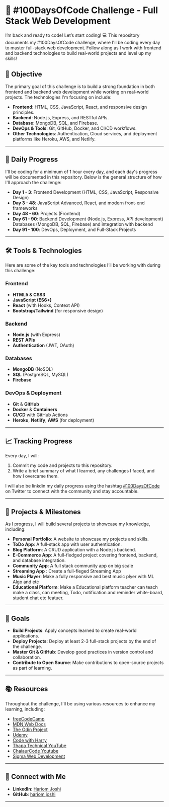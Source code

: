 # 🚀 #100DaysOfCode Challenge - Full Stack Web Development
I’m back and ready to code! Let’s start coding! 💻 This repository documents my #100DaysOfCode challenge, where I'll be coding every day to master full-stack web development. Follow along as I work with frontend and backend technologies to build real-world projects and level up my skills!

## 🌟 Objective

The primary goal of this challenge is to build a strong foundation in both frontend and backend web development while working on real-world projects. The technologies I'm focusing on include:

- **Frontend**: HTML, CSS, JavaScript, React, and responsive design principles.
- **Backend**: Node.js, Express, and RESTful APIs.
- **Database**: MongoDB, SQL, and Firebase.
- **DevOps & Tools**: Git, GitHub, Docker, and CI/CD workflows.
- **Other Technologies**: Authentication, Cloud services, and deployment platforms like Heroku, AWS, and Netlify.

---

## 📅 Daily Progress

I'll be coding for a minimum of 1 hour every day, and each day's progress will be documented in this repository. Below is the general structure of how I'll approach the challenge:

- **Day 1 - 3**: Frontend Development (HTML, CSS, JavaScript, Responsive Design)
- **Day 3 - 48**: JavaScript Advanced, React, and modern front-end frameworks
- **Day 48 - 60**: Projects (Frontend)
- **Day 61 - 90**: Backend Development (Node.js, Express, API development) Databases (MongoDB, SQL, Firebase) and integration with backend
- **Day 91 - 100**: DevOps, Deployment, and Full-Stack Projects

---

## 🛠️ Tools & Technologies

Here are some of the key tools and technologies I’ll be working with during this challenge:

### Frontend
- **HTML5 & CSS3**
- **JavaScript (ES6+)**
- **React** (with Hooks, Context API)
- **Bootstrap/Tailwind** (for responsive design)

### Backend
- **Node.js** (with Express)
- **REST APIs**
- **Authentication** (JWT, OAuth)

### Databases
- **MongoDB** (NoSQL)
- **SQL** (PostgreSQL, MySQL)
- **Firebase**

### DevOps & Deployment
- **Git** & **GitHub**
- **Docker** & **Containers**
- **CI/CD** with GitHub Actions
- **Heroku**, **Netlify**, **AWS** (for deployment)

---

## 📈 Tracking Progress

Every day, I will:
1. Commit my code and projects to this repository.
2. Write a brief summary of what I learned, any challenges I faced, and how I overcame them.

I will also be linkdin my daily progress using the hashtag [#100DaysOfCode](https://www.linkedin.com/in/hariom-joshi-83a039320/) on Twitter to connect with the community and stay accountable.

---

## 🔗 Projects & Milestones

As I progress, I will build several projects to showcase my knowledge, including:

- **Personal Portfolio**: A website to showcase my projects and skills.
- **ToDo App**: A full-stack app with user authentication.
- **Blog Platform**: A CRUD application with a Node.js backend.
- **E-Commerce App**: A full-fledged project covering frontend, backend, and database integration.
- **Community App**: A full stack community app on big scale
- **Streaming App** : Create a full-fleged Streaming App
- **Music Player**: Make a fully responsive and best music plyer with ML Algo and etc
- **Educational Platform**: Make a Educational platform teacher can teach make a class, can meeting, Todo, notification and reminder white-board, student chat etc featuer.

---

## 🎯 Goals

- **Build Projects**: Apply concepts learned to create real-world applications.
- **Deploy Projects**: Deploy at least 2-3 full-stack projects by the end of the challenge.
- **Master Git & GitHub**: Develop good practices in version control and collaboration.
- **Contribute to Open Source**: Make contributions to open-source projects as part of learning.

---

## 📚 Resources

Throughout the challenge, I'll be using various resources to enhance my learning, including:

- [freeCodeCamp](https://www.freecodecamp.org/)
- [MDN Web Docs](https://developer.mozilla.org/en-US/)
- [The Odin Project](https://www.theodinproject.com/)
- [Udemy](https://www.udemy.com/)
- [Code with Harry](https://www.codewithharry.com/)
- [Thapa Technical YouTube](https://www.youtube.com/channel/UCwfaAHy4zQUb2APNOGXUCCA)
- [ChaiaurCode Youtube](https://www.youtube.com/@chaiaurcode)
- [Sigma Web Development](https://www.youtube.com/watch?v=tVzUXW6siu0&list=PLu0W_9lII9agq5TrH9XLIKQvv0iaF2X3w)

---

## 🤝 Connect with Me

- **LinkedIn**: [Hariom Joshi]([https://www.linkedin.com/in/your-profile/](https://www.linkedin.com/in/hariom-joshi-83a039320/))
- **GitHub**: [hariom joshi]([https://github.com/your-github-handle](https://github.com/Hariom5266/))

---


